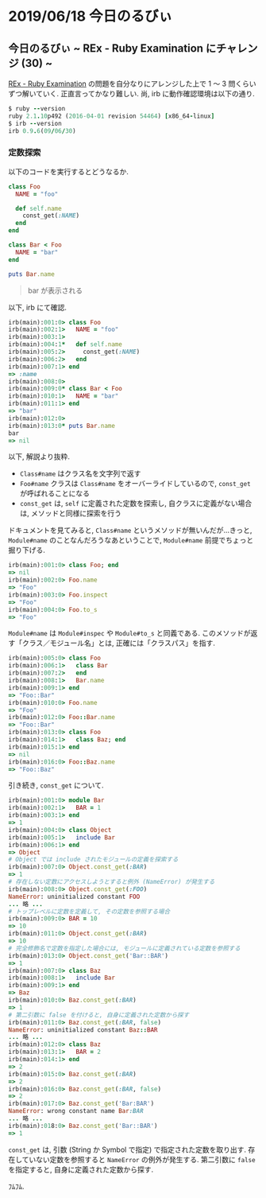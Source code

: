 # 2019/06/18 今日のるびぃ

## 今日のるびぃ ~ REx - Ruby Examination にチャレンジ (30) ~

[REx - Ruby Examination](https://rex.libertyfish.co.jp/) の問題を自分なりにアレンジした上で 1 〜 3 問くらいずつ解いていく. 正直言ってかなり難しい. 尚, irb に動作確認環境は以下の通り.

```ruby
$ ruby --version
ruby 2.1.10p492 (2016-04-01 revision 54464) [x86_64-linux]
$ irb --version
irb 0.9.6(09/06/30)
```

### 定数探索

以下のコードを実行するとどうなるか.

```ruby
class Foo
  NAME = "foo"

  def self.name
    const_get(:NAME)
  end
end

class Bar < Foo
  NAME = "bar"
end

puts Bar.name
```

> bar が表示される

以下, irb にて確認.

```ruby
irb(main):001:0> class Foo
irb(main):002:1>   NAME = "foo"
irb(main):003:1> 
irb(main):004:1*   def self.name
irb(main):005:2>     const_get(:NAME)
irb(main):006:2>   end
irb(main):007:1> end
=> :name
irb(main):008:0> 
irb(main):009:0* class Bar < Foo
irb(main):010:1>   NAME = "bar"
irb(main):011:1> end
=> "bar"
irb(main):012:0> 
irb(main):013:0* puts Bar.name
bar
=> nil
```

以下, 解説より抜粋.

* `Class#name` はクラス名を文字列で返す
* `Foo#name` クラスは `Class#name` をオーバーライドしているので, `const_get` が呼ばれることになる
* `const_get` は, `self` に定義された定数を探索し, 自クラスに定義がない場合は, メソッドと同様に探索を行う

ドキュメントを見てみると, `Class#name` というメソッドが無いんだが...きっと, `Module#name` のことなんだろうなあということで, `Module#name` 前提でちょっと掘り下げる.

```ruby
irb(main):001:0> class Foo; end
=> nil
irb(main):002:0> Foo.name
=> "Foo"
irb(main):003:0> Foo.inspect
=> "Foo"
irb(main):004:0> Foo.to_s
=> "Foo"
```

`Module#name` は `Module#inspec` や `Module#to_s` と同義である. このメソッドが返す「クラス／モジュール名」とは, 正確には「クラスパス」を指す.

```ruby
irb(main):005:0> class Foo
irb(main):006:1>   class Bar
irb(main):007:2>   end
irb(main):008:1>   Bar.name
irb(main):009:1> end
=> "Foo::Bar"
irb(main):010:0> Foo.name
=> "Foo"
irb(main):012:0> Foo::Bar.name
=> "Foo::Bar"
irb(main):013:0> class Foo
irb(main):014:1>   class Baz; end
irb(main):015:1> end
=> nil
irb(main):016:0> Foo::Baz.name
=> "Foo::Baz"
```

引き続き, `const_get` について.

```ruby
irb(main):001:0> module Bar
irb(main):002:1>   BAR = 1
irb(main):003:1> end
=> 1
irb(main):004:0> class Object
irb(main):005:1>   include Bar
irb(main):006:1> end
=> Object
# Object では include されたモジュールの定義を探索する
irb(main):007:0> Object.const_get(:BAR)
=> 1
# 存在しない定数にアクセスしようとすると例外 (NameError) が発生する
irb(main):008:0> Object.const_get(:FOO)
NameError: uninitialized constant FOO
... 略 ...
# トップレベルに定数を定義して, その定数を参照する場合
irb(main):009:0> BAR = 10
=> 10
irb(main):011:0> Object.const_get(:BAR)
=> 10
# 完全修飾名で定数を指定した場合には, モジュールに定義されている定数を参照する
irb(main):013:0> Object.const_get('Bar::BAR')
=> 1
irb(main):007:0> class Baz
irb(main):008:1>   include Bar
irb(main):009:1> end
=> Baz
irb(main):010:0> Baz.const_get(:BAR)
=> 1
# 第二引数に false を付けると, 自身に定義された定数から探す
irb(main):011:0> Baz.const_get(:BAR, false)
NameError: uninitialized constant Baz::BAR
... 略 ...
irb(main):012:0> class Baz
irb(main):013:1>   BAR = 2
irb(main):014:1> end
=> 2
irb(main):015:0> Baz.const_get(:BAR)
=> 2
irb(main):016:0> Baz.const_get(:BAR, false)
=> 2
irb(main):017:0> Baz.const_get('Bar:BAR')
NameError: wrong constant name Bar:BAR
... 略 ...
irb(main):018:0> Baz.const_get('Bar::BAR')
=> 1
```

`const_get` は, 引数 (String か Symbol で指定) で指定された定数を取り出す. 存在していない定数を参照すると `NameError` の例外が発生する. 第二引数に `false` を指定すると, 自身に定義された定数から探す.

ﾌﾑﾌﾑ.
